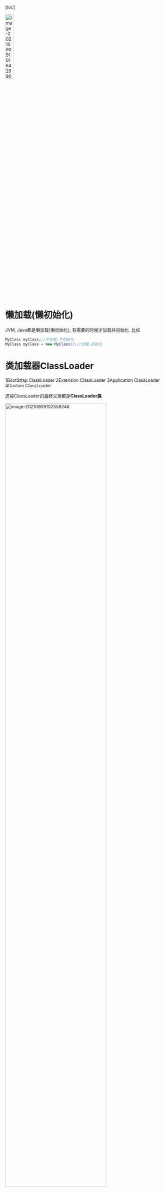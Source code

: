 [toc]

<img src="imgs/image-20210909101642990.png" alt="image-20210909101642990" style="width:23%;" />

# 懒加载(懒初始化)

JVM, Java都是懒加载(懒初始化), 有需要的时候才加载并初始化. 比如

```java
MyClass myClass;//不加载,不初始化
MyClass myClass = new MyClass();//加载,初始化
```

# 类加载器ClassLoader

1BootStrap ClassLoader 2Extension ClassLoader 3Application ClassLoader 4Custom ClassLoader

这些ClassLoader的最终父类都是**ClassLoader类**

<img src="imgs/image-20210909102559246.png" alt="image-20210909102559246" style="width:80%;" />

类加载器通过自己的loadClass()方法来加载类(不初始化), 方法是通过findClass()来查找要加载的class在不在自己这一级的类加载器的目录中

## **加载顺序**

加载一个Class类的顺序也是有优先级的，类加载器从最底层开始往上的顺序是这样的

1. BootStrap ClassLoader：rt.jar, 

    只要类.class.getClassLoader()输出**null**则代表是BootStrap加载的.例如sout(String.class.getClassLoader())会输出null

2. Extension ClassLoader: 加载扩展的jar包

3. App ClassLoader：指定的classpath下面的jar包

    自定义的class类 也是app 加载的

    ![image-20210909104226363](imgs/image-20210909104226363.png)

4. Custom ClassLoader：自定义的**类加载器**, (**不是自定义类的加载器!**)

    extends ClassLoader类, **重写findClass()**方法, 来找目录中的.class文件

    ![image-20210909113925493](imgs/image-20210909113925493.png)

    ![image-20210909113955403](imgs/image-20210909113955403.png)

## **双亲委派机制**

![image-20210909105341883](imgs/image-20210909105341883.png)

当一个类收到了加载请求时，它是不会先自己去尝试加载的，而是**委派给父类**去完成，比如我现在要new一个Person，这个Person是我们自定义的类，如果我们要加载它，就会先委派App ClassLoader -> 找其父类Extension ClassLoader -> 找其父类BootStrap ClassLoader,**只有当父类加载器都反馈自己无法完成这个请求（也就是父类加载器都没有找到加载所需的Class）时，子类加载器才会自行尝试加载**

为什么使用双亲委派机制? 加载位于rt.jar包中的类(比如String类)时不管是哪个加载器加载，最终都会委托到BootStrap ClassLoader进行加载，**这样保证了使用不同的类加载器得到的都是同一个结果, 比如自定义的java.lang.String就不会由App ClassLoader加载,只会用BootStrap ClassLoader加载保证了安全。**

其实这个也是一个隔离的作用，避免了我们的代码影响了JDK的代码，比如                               

```java
package java.lang;
public class String {
  	public String toString(){
      return "hello";
    }
  	public static void main(String[] args){
      String s = new String();
      s.toString();
    }
}
```

这种时候，我们的代码肯定会报错，因为在加载的时候其实是找到了**rt.jar中的String.class**，然后发现这也没有main方法

## 区别父加载器, 类加载器的加载器, 类加载器的父类加载器

父加载器 是第5行, 加载这个class的加载器

类加载器的加载器 是第6行代码, 所有类加载器都是由BootStrap加载来的, 所以输出null

类加载器的父类加载器 是第7行代码, app父类加载器是ext

![image-20210909110306297](imgs/image-20210909110306297.png)

## 反射底层的原理就是通过类加载器动态加载class

反射中,通过ClassLoader类 来获取class对象(不初始化):

```java
Class clazz = ClassLoader.loadClass("cn.javaguide.TargetObject");
```

举个例子, 我们可用**自定义class**的**ClassLoader(即App ClassLoader)的loadClass()方法**来加载另一个自定义class(不初始化):

```java
Class clazz = myClass1.class.getClassLoader().loadClass(com.stiee.myClass2);
```



# Java内存区域

## 运行时数据区域

1.8之前

<img src="imgs/JVM%E8%BF%90%E8%A1%8C%E6%97%B6%E6%95%B0%E6%8D%AE%E5%8C%BA%E5%9F%9F.png" alt="img" style="width:50%;" />

1.7: **字符串常量池**从方法区移到**堆**中, 这里**没有提到运行时常量池**,也就是说字符串常量池被单独拿到堆,**运行时常量池剩下的东西还在方法区**, 也就是 hotspot 中的**永久代** 。

1.8: hotspot **移除了永久代**用**元空间**(Metaspace)代替, 这时候**字符串常量池还在堆**, **运行时常量池还在方法区**, 只不过**方法区**的实现从**永久代**变成了**元空间**(Metaspace)

<img src="imgs/Java%E8%BF%90%E8%A1%8C%E6%97%B6%E6%95%B0%E6%8D%AE%E5%8C%BA%E5%9F%9FJDK1.8.png" alt="img" style="width:50%;" />

**线程私有的：**

- 程序计数器
- 虚拟机栈
- 本地方法栈

**线程共享的：**

- 堆
- 方法区
- 直接内存 (非运行时数据区的一部分)

### 线程私有的

#### 程序计数器

它的**生命周期**随着线程的创建而创建，随着线程的结束而死亡。

**程序计数器主要有两个作用：**

1. 字节码解释器通过改变程序计数器来依次读取指令，从而实现代码的流程控制，如：顺序执行、选择、循环、异常处理。
2. 在多线程的情况下，程序计数器用于记录当前线程执行的位置，从而当线程被切换回来的时候能够知道该线程上次运行到哪儿了。

**注意：程序计数器是唯一一个不会出现 `OutOfMemoryError` 的内存区域.**

#### Java 虚拟机栈

**它的生命周期和线程相同**

在线程创建时虚拟机栈会被创建，每个**java方法**在在执行的同时都会创建一个**栈帧**，用于存放**局部变量表，操作数栈，动态链接，方法出口**等信息。每一个**方法**从调用直至执行完成，都对应着一个**栈帧**在虚拟机栈中**入栈到出栈**的过程。

**每一次函数方法调用都会有一个对应的栈帧被压入 Java 栈，每一个函数调用结束后，都会有一个栈帧被弹出。**

Java 方法有两种返回方式：

1. return 语句。
2. 抛出异常。

不管哪种返回方式都会导致栈帧被弹出。

**局部变量表主要存放了编译期可知的各种数据类型**（boolean、byte、char、short、int、float、long、double）、**对象引用**（reference 类型，它不同于对象本身，可能是一个指向对象起始地址的引用指针，也可能是指向一个代表对象的句柄或其他与此对象相关的位置）。

**Java 虚拟机栈会出现两种错误：`StackOverFlowError` 和 `OutOfMemoryError`。**

- **`StackOverFlowError`：** 若 Java 虚拟机栈的内存大小**不允许**动态扩展，那么当线程请求栈的深度超过当前 Java 虚拟机栈的最大深度的时候，就抛出 StackOverFlowError 错误。

    - 比如一个方法执行100次

        ```java
        public class Test {
            public static void main(String[] args) {
                  method();
            }
        //递归调用导致 StackOverflowError
            public static void method(){
                method();
            }
        }
        ```

        

- **`OutOfMemoryError`：** Java 虚拟机栈的内存大小**可以**动态扩展， 如果虚拟机在动态扩展栈时无法申请到足够的内存空间，则抛出`OutOfMemoryError`异常。

    - 当Java 程序启动一个新线程时，若**没有足够的空间为该线程分配Java虚拟机栈**(一个线程Java栈的大小由-Xss设置决定)，JVM将抛出OutOfMemoryError异常。

![img](imgs/%E3%80%8A%E6%B7%B1%E5%85%A5%E7%90%86%E8%A7%A3%E8%99%9A%E6%8B%9F%E6%9C%BA%E3%80%8B%E7%AC%AC%E4%B8%89%E7%89%88%E7%9A%84%E7%AC%AC2%E7%AB%A0-%E8%99%9A%E6%8B%9F%E6%9C%BA%E6%A0%88.png)

#### 本地方法栈

和虚拟机栈所发挥的作用非常相似，区别是： **虚拟机栈为虚拟机执行 Java 方法 （也就是字节码）服务，而本地方法栈则为虚拟机使用到的 Native 方法服务。** 在 HotSpot 虚拟机中和 Java 虚拟机栈合二为一。

本地方法被执行的时候，在本地方法栈也会创建一个栈帧，用于存放该本地方法的局部变量表、操作数栈、动态链接、出口信息。

方法执行完毕后相应的栈帧也会出栈并释放内存空间，也会出现 `StackOverFlowError` 和 `OutOfMemoryError` 两种错误(原因同上)。

### 线程共享的

#### 堆

Java 虚拟机所管理的内存中最大的一块，Java 堆是所有线程共享的一块内存区域，在虚拟机启动时创建。**堆存放<u>对象实例</u>，几乎所有的对象实例以及数组都在这里分配内存。**

> 从 JDK 1.7 开始已经默认开启逃逸分析，如果某些方法中的**对象引用**没有被返回或者**未被外面使用（也就是未逃逸出去）**，那么对象可以直接在**栈**上**分配内存**, 减小**堆**内存的使用;
>
> 逃逸分析的优化:
>
> ```java
> StringBuilder sb = new StringBuilder("abc");
> 
> return sb;
> //可以改为：
> return sb.toString();
> ```
>
> 这是一种优化案例，把 StringBuilder 变量控制在了当前方法之内，没有逃出当前方法作用域。
>
> 通过[**逃逸分析**](http://mp.weixin.qq.com/s?__biz=MzI3ODcxMzQzMw==&mid=2247489776&idx=1&sn=74a93cea618aec7ff5af173f9b6a0626&chksm=eb539dc6dc2414d09a6277579edda97648ab42cce2da846746d7d85f65a3a250b412eb4a6d8b&scene=21#wechat_redirect)还能实现同步消除（synchronization elision），举个例子：
>
> ```java
> private void someMethod() {
>     Object lockObject = new Object();
>     synchronized (lockObject) {
>       System.out.println(lockObject.hashCode());
>     }
> }
> ```
>
> lockObject这个锁对象的生命期只在someMethod()方法中，并不存在多线程访问的问题，所以synchronized块并无意义，会被优化掉：
>
> ```java
> private void someMethod() {
>     Object lockObject = new Object();
>     System.out.println(lockObject.hashCode());
> }
> ```

Java 堆是垃圾收集器管理的主要区域，因此也被称作**GC 堆（Garbage Collected Heap）**。从垃圾回收的角度，由于现在收集器基本都采用分代垃圾收集算法，所以 Java 堆还可以细分为：**新生代,老年代**；新生代又可分为：Eden 区、From Survivor区、To Survivor 区。**进一步划分的目的是更好地回收内存，或者更快地分配内存。**

在 JDK 7 版本及 JDK 7 版本之前，堆内存被通常分为下面三部分：

1. 新生代内存(Young Generation)
2. 老生代(Old Generation)
3. 永生代(Permanent Generation)

<img src="imgs/JVM%E5%A0%86%E5%86%85%E5%AD%98%E7%BB%93%E6%9E%84-JDK7.png" alt="JVM堆内存结构-JDK7" style="width:50%;" />

JDK 8 版本之后方法区（HotSpot 的永久代）被彻底移除了（JDK1.7 就已经开始了），取而代之是**元空间**，元空间使用的是直接内存。

<img src="imgs/JVM%E5%A0%86%E5%86%85%E5%AD%98%E7%BB%93%E6%9E%84-jdk8.png" alt="JVM堆内存结构-JDK8" style="width:50%;" />

**上图所示的 Eden 区、两个 Survivor 区都属于新生代（为了区分，这两个 Survivor 区域按照顺序被命名为 from 和 to），中间一层属于老年代。**

大部分情况，对象都会首先在 Eden 区域分配，在一次新生代垃圾回收后，如果对象还存活，则会进入 s0 或者 s1，并且对象的年龄还会加 1(Eden 区->Survivor 区后对象的初始年龄变为 1)，当它的年龄增加到一定程度（默认为 15 岁），就会被晋升到老年代中。对象晋升到老年代的年龄阈值，可以通过参数 `-XX:MaxTenuringThreshold` 来设置。

> **🐛 修正（参见：[issue552](https://github.com/Snailclimb/JavaGuide/issues/552)）** ：“Hotspot 遍历所有对象时，按照年龄从小到大对其所占用的大小进行累积，当累积的某个年龄大小超过了 survivor 区的一半时，取这个年龄和 MaxTenuringThreshold 中更小的一个值，作为新的晋升年龄阈值”。
>
> **动态年龄计算的代码如下**
>
> ```java
> uint ageTable::compute_tenuring_threshold(size_t survivor_capacity) {
> 	//survivor_capacity是survivor空间的大小
>     size_t desired_survivor_size = (size_t)((((double) 					survivor_capacity)*TargetSurvivorRatio)/100);
>     size_t total = 0;
>     uint age = 1;
> while (age < table_size) {
>     total += sizes[age];//sizes数组是每个年龄段对象大小
>     if (total > desired_survivor_size) break;
>     		age++;
> }
> uint result = age < MaxTenuringThreshold ? age : MaxTenuringThreshold;
> 	...
> }
> ```
>
> 

堆这里最容易出现的就是 **OutOfMemoryError** 错误，并且出现这种错误之后的表现形式还会有几种，比如：

1. **`java.lang.OutOfMemoryError: GC Overhead Limit Exceeded`** ： 当 JVM 花太多时间执行垃圾回收并且只能回收很少的堆空间时，就会发生此错误。
2. **`java.lang.OutOfMemoryError: Java heap space`** :假如在创建新的对象时, 堆内存中的空间不足以存放新创建的对象, 就会引发此错误。(和配置的最大堆内存有关，且受制于物理内存大小。最大堆内存可通过`-Xmx`参数配置，若没有特别配置，将会使用默认值，详见：[Default Java 8 max heap size](https://stackoverflow.com/questions/28272923/default-xmxsize-in-java-8-max-heap-size))
3. ......

#### 方法区(永久代)

方法区与 Java 堆一样，是各个线程共享的内存区域，它用于存储已被虚拟机加载的**类信息、常量、静态变量、即时编译器编译后的代码**等数据。虽然 **Java 虚拟机规范把方法区描述为堆的一个逻辑部分**，但是它却有一个别名叫做 **Non-Heap（非堆）**，目的应该是与 Java 堆区分开来。

方法区无法满足内存分配需求时，会抛出 OutOfMemoryError 异常。

**方法区也被称为永久代**。很多人都会分不清方法区和永久代的关系，为此我也查阅了文献。

##### 2.5.1 方法区和永久代的关系

> 《Java 虚拟机规范》只是规定了有方法区这么个概念和它的作用，并没有规定如何去实现它。那么，在不同的 JVM 上方法区的实现肯定是不同的了。 **方法区和永久代的关系很像 Java 中接口和类的关系，类实现了接口，而永久代就是 HotSpot 虚拟机对虚拟机规范中方法区的一种实现方式。** 也就是说，永久代是 HotSpot 的概念，方法区是 Java 虚拟机规范中的定义，是一种规范，而永久代是一种实现，一个是标准一个是实现，其他的虚拟机实现并没有永久代这一说法。

##### 2.5.2 常用参数

JDK 1.8 之前永久代还没被彻底移除的时候通常通过下面这些参数来调节方法区大小

```
-XX:PermSize=N //方法区 (永久代) 初始大小
-XX:MaxPermSize=N //方法区 (永久代) 最大大小,超过这个值将会抛出 OutOfMemoryError 异常:java.lang.OutOfMemoryError: PermGen
```

相对而言，**垃圾收集行为在这个区域是比较少出现的**，但并非数据进入方法区后就“永久存在”了。

JDK 1.8 的时候，方法区（HotSpot 的永久代）被彻底移除了（JDK1.7 就已经开始了），取而代之是元空间，元空间使用的是直接内存。

下面是一些常用参数：

```
-XX:MetaspaceSize=N //设置 Metaspace 的初始（和最小大小）
-XX:MaxMetaspaceSize=N //设置 Metaspace 的最大大小
```

与永久代很大的不同就是，如果不指定大小的话，随着更多类的创建，**虚拟机会耗尽所有可用的系统内存。**

##### 2.5.3 为什么要将永久代 (PermGen) 替换为元空间 (MetaSpace) 呢?

下图来自《深入理解 Java 虚拟机》第 3 版 2.2.5

![img](imgs/68747470733a2f2f696d672d626c6f672e6373646e696d672e636e2f32303231303432353133343530383131372e706e67.png)

1. 整个永久代有一个 JVM 本身设置的固定大小上限，无法进行调整，而**元空间使用的是直接内存**，受本机可用内存的限制，虽然元空间仍旧可能溢出，但是比原来出现的几率会更小。

    > 当元空间溢出时会得到如下错误： `java.lang.OutOfMemoryError: MetaSpace`

你可以使用 `-XX：MaxMetaspaceSize` 标志设置最大元空间大小，默认值为 unlimited，这意味着它只受系统内存的限制。`-XX：MetaspaceSize` 调整标志定义元空间的初始大小如果未指定此标志，则 Metaspace 将根据运行时的应用程序需求动态地重新调整大小。

1. 元空间里面存放的是类的元数据，这样加载多少类的元数据就不由 `MaxPermSize` 控制了, 而由系统的实际可用空间来控制，这样能加载的类就更多了。
2. 在 JDK8，合并 HotSpot 和 JRockit 的代码时, JRockit 从来没有一个叫永久代的东西, 合并之后就没有必要额外的设置这么一个永久代的地方了。

#### 运行时常量池

运行时常量池是**方法区的一部分**。Class 文件中除了有类的版本、字段、方法、接口等描述信息外，还有**常量池表（用于存放编译期生成的各种字面量和符号引用）**

既然运行时常量池是方法区的一部分，自然受到方法区内存的限制，当常量池无法再申请到内存时会抛出 **OutOfMemoryError** 错误。

> **🐛 修正（参见：[issue747](https://github.com/Snailclimb/JavaGuide/issues/747)，[reference](https://blog.csdn.net/q5706503/article/details/84640762)）** ：
>
> 1. **JDK1.7 之前运行时常量池逻辑包含字符串常量池存放在方法区, 此时 hotspot 虚拟机对方法区的实现为永久代**
> 2. **JDK1.7 <u>字符串常量池</u>被从方法区拿到了堆中, 这里没有提到运行时常量池,也就是说字符串常量池被单独拿到堆,<u>运行时常量池剩下的东西还在方法区</u>, 也就是 hotspot 中的永久代 。**
> 3. **JDK1.8 hotspot 移除了永久代用元空间(Metaspace)取而代之, 这时候字符串常量池还在堆, 运行时常量池还在方法区, 只不过方法区的实现从永久代变成了元空间(Metaspace)**

相关问题：JVM 常量池中存储的是对象还是引用呢？： https://www.zhihu.com/question/57109429/answer/151717241 by RednaxelaFX

#### 直接内存

**直接内存并不是虚拟机运行时数据区的一部分，也不是虚拟机规范中定义的内存区域，但是这部分内存也被频繁地使用。而且也可能导致 OutOfMemoryError 错误出现。**

JDK1.4 中新加入的 **NIO(New Input/Output) 类**，引入了一种基于**通道（Channel）与缓存区（Buffer）的 I/O 方式，它可以直接使用 Native 函数库直接分配堆外内存，然后通过一个存储在 Java 堆中的 DirectByteBuffer 对象作为这块内存的引用进行操作。这样就能在一些场景中显著提高性能，因为避免了在 Java 堆和 Native 堆之间来回复制数据**。

**本机直接内存的分配不会受到 Java 堆的限制，但是，既然是内存就会受到本机总内存大小以及处理器寻址空间的限制。**

### [String s1 = new String("abc");这句话创建了几个字符串对象？](https://snailclimb.gitee.io/javaguide/#/docs/java/jvm/Java内存区域?id=_42-string-s1-new-stringquotabcquot这句话创建了几个字符串对象？)

**将创建 1 或 2 个字符串。如果池中已存在字符串常量“abc”，则只会在堆空间创建一个字符串常量“abc”。如果池中没有字符串常量“abc”，那么它将首先在常量池中创建，然后在堆空间中创建，因此将创建总共 2 个字符串对象。**

**验证：**

```java
String s1 = new String("abc");// 堆内存的地址值
String s2 = "abc";
System.out.println(s1 == s2);// 输出 false,因为一个是堆内存，一个是常量池的内存，故两者是不同的。
System.out.println(s1.equals(s2));// 输出 true
```

# HotSpot 虚拟机在Java堆中对象分配布局访问的过程

通过上面的介绍我们大概知道了虚拟机的内存情况，下面我们来详细的了解一下 HotSpot 虚拟机在 Java 堆中对象分配、布局和访问的全过程。

### 创建对象的例子:

[先举个例子 5分30秒开始](https://www.bilibili.com/video/BV1AP4y1W7un?p=30):

```java
class C1 {
  	public static int count = 2;
  	public static C1 c1 = new C1();
  	private C1(){
      	count++;
    }
}
class C2 {
  	public static C2 c2 = new C2();
  	public static int count = 2;
  	private C2(){
      	count++;
    }
}
public class myClass{
  	public static void main(String[] args){
      	System.out.println(C1.count);//3
      	System.out.println(C2.count);//2
    }
}
```

C1中:

- **C1**, 刚被加载,没new的时候, count先被赋**初始化零值0**;
- **new C1()**, 的时候 **执行static方法**count被赋**初始值2**
- 然后**new C1()**调用Constructor C1()函数将count++, count被赋值**3**;
- 输出3

C2中:

- **C2 c2**, 刚创建, count被赋**初始化零值**0;
- **new C2()** 调用Constructor C2()函数将count++, count被赋值**1**;
- **执行static方法** count被赋**初始值2**;
- 输出2



### 对象的创建步骤 String s = new String("abc");

下图便是 Java 对象的创建过程，我建议最好是能默写出来，并且要掌握每一步在做什么。 ![Java创建对象的过程](imgs/Java%E5%88%9B%E5%BB%BA%E5%AF%B9%E8%B1%A1%E7%9A%84%E8%BF%87%E7%A8%8B.png)

#### Step1:类加载检查

虚拟机遇到一条 **new** 指令时，首先将去检查这个指令的参数是否能在**常量池中定位到这个类的符号引用**，并且检查这个**符号引用**代表的**类**是否已被**加载、解析和初始化过**。如果没有，那必须先执行相应的类加载过程。

#### Step2:分配内存

在**类加载检查**通过后，接下来虚拟机将为新生对象**分配内存**。对象所需的内存大小在类加载完成后便可确定，为对象分配空间的任务等同于把一块确定大小的内存从 Java 堆中划分出来。**分配方式**有 **“指针碰撞”** 和 **“空闲列表”** 两种，**选择哪种分配方式由 Java 堆是否规整决定，而 Java 堆是否规整又由所采用的垃圾收集器是否带有压缩整理功能决定**。

**内存分配的两种方式：（补充内容，需要掌握）**

![image-20210908162553659](imgs/image-20210908162553659-1089555.png)

选择以上两种方式中的哪一种，取决于 Java 堆内存是否规整。而 Java 堆内存是否规整，取决于 GC 收集器的算法是"**标记-清除**"，还是"**标记-整理**"（也称作"标记-压缩"），值得注意的是，**复制算法内存也是规整的**

**内存分配并发问题（补充内容，需要掌握）**

在创建对象的时候有一个很重要的问题，就是线程安全，因为在实际开发过程中，创建对象是很频繁的事情，作为虚拟机来说，必须要保证线程是安全的，通常来讲，虚拟机采用两种方式来保证线程安全：

- **CAS+自旋：** CAS 是乐观锁的一种实现方式。所谓乐观锁就是，每次不加锁而是假设没有冲突而去完成某项操作，如果因为冲突失败就重试，直到成功为止。**虚拟机采用 CAS 配上失败重试的方式保证更新操作的原子性。**
- **TLAB：** 为每一个线程预先在 Eden 区分配一块儿内存，JVM 在给线程中的对象分配内存时，首先在 TLAB 分配，当对象大于 TLAB 中的剩余内存或 TLAB 的内存已用尽时，再采用上述的 CAS 进行内存分配

#### Step3:初始化零值

内存分配完成后，虚拟机需要将分配到的**内存空间都初始化为零值**（不包括对象头），这一步操作**保证了对象的实例字段在 Java 代码中可以不赋初始值就直接使用**，程序能访问到这些字段的数据类型所对应的零值。

#### Step4:设置对象头(mark word?)

初始化零值完成之后，**虚拟机要对对象进行必要的设置**，例如这个对象是**哪个类的实例、如何才能找到类的元数据信息、对象的哈希码、对象的 GC 分代年龄**等信息。 **这些信息存放在对象头中。** 另外，根据虚拟机当前运行状态的不同，如是否启用**偏向锁**等，对象头会有不同的设置方式。

#### Step5:执行 init 方法(初始化方法)

在上面工作都完成之后，从虚拟机的视角来看，一个新的对象已经产生了，但从 Java 程序的视角来看，对象创建才刚开始，`<init>` 方法还没有执行，所有的字段都还为零。所以一般来说，执行 new 指令之后会接着执行 `<init>` 方法，把对象按照程序员的意愿进行初始化，这样一个真正可用的对象才算完全产生出来。

### 3.2 对象的内存布局

在 Hotspot 虚拟机中，对象在内存中的布局可以分为 3 块区域：**对象头**、**实例数据**和**对齐填充**。

**Hotspot 虚拟机的对象头包括两部分信息**，**第一部分用于存储对象自身的运行时数据**（哈希码、GC 分代年龄、锁状态标志等等），**另一部分是类型指针**，即对象指向它的类元数据的指针，虚拟机通过这个指针来确定这个对象是那个类的实例。

**实例数据部分是对象真正存储的有效信息**，也是在程序中所定义的各种类型的字段内容。

**对齐填充部分不是必然存在的，也没有什么特别的含义，仅仅起占位作用。** 因为 Hotspot 虚拟机的自动内存管理系统要求对象起始地址必须是 8 字节的整数倍，换句话说就是对象的大小必须是 8 字节的整数倍。而对象头部分正好是 8 字节的倍数（1 倍或 2 倍），因此，当对象实例数据部分没有对齐时，就需要通过对齐填充来补全。

### 3.3 对象的访问定位

建立对象就是为了使用对象，我们的 Java 程序通过栈上的 reference 数据来操作堆上的具体对象。对象的访问方式由虚拟机实现而定，目前主流的访问方式有**① 使用句柄**和**② 直接指针**两种：

1. **句柄：** 如果使用句柄的话，那么 Java 堆中将会划分出一块内存来作为句柄池，reference 中存储的就是对象的句柄地址，而句柄中包含了对象实例数据与类型数据各自的具体地址信息；

    ![对象的访问定位-使用句柄](imgs/%E5%AF%B9%E8%B1%A1%E7%9A%84%E8%AE%BF%E9%97%AE%E5%AE%9A%E4%BD%8D-%E4%BD%BF%E7%94%A8%E5%8F%A5%E6%9F%84.png)

2. **直接指针：** 如果使用直接指针访问，那么 Java 堆对象的布局中就必须考虑如何放置访问类型数据的相关信息，而 reference 中存储的直接就是对象的地址。

![对象的访问定位-直接指针](https://github.com/Snailclimb/JavaGuide/raw/master/docs/java/jvm/pictures/java%E5%86%85%E5%AD%98%E5%8C%BA%E5%9F%9F/%E5%AF%B9%E8%B1%A1%E7%9A%84%E8%AE%BF%E9%97%AE%E5%AE%9A%E4%BD%8D-%E7%9B%B4%E6%8E%A5%E6%8C%87%E9%92%88.png)

**这两种对象访问方式各有优势。使用句柄来访问的最大好处是 reference 中存储的是稳定的句柄地址，在对象被移动时只会改变句柄中的实例数据指针，而 reference 本身不需要修改。使用直接指针访问方式最大的好处就是速度快，它节省了一次指针定位的时间开销。**

# JVM垃圾回收

Java 的自动内存管理主要是针对对象内存的回收和对象内存的分配。同时，Java 自动内存管理最核心的功能是 **堆** 内存中对象的分配与回收。

![image-20210908165443302](imgs/image-20210908165443302-1091285.png)

<img src="imgs/image-20210909090645691.png" alt="image-20210909090645691" style="width:50%;" />

目前主流的垃圾收集器都会采用分代回收算法，因此需要将堆内存分为新生代和老年代，这样我们就可以根据各个年代的特点选择合适的垃圾收集算法。

## JVM内存分配及判定代

### 对象优先在 eden 区分配

大多数情况下，对象在新生代中 eden 区分配。

当 eden 区没有足够空间进行分配时，虚拟机将发起一次 Minor GC, GC 期间虚拟机又发现当前数组无法存入 Survivor 幸存者区空间，所以只好通过 **分配担保机制** 把新生代的对象提前转移到老年代中去，老年代上的空间足够存放 当前数组，所以不会出现 Full GC。执行 Minor GC 后，后面分配的对象如果能够存在 eden 区的话，还是会在 eden 区分配内存

### 大对象直接进入老年代

大对象就是需要大量连续内存空间的对象（比如：字符串、数组）。

**为什么要这样呢？**

为了避免为大对象分配内存时由于分配担保机制带来的复制而降低效率。

### 长期存活的对象将进入老年代

既然虚拟机采用了分代收集的思想来管理内存，那么内存回收时就必须能识别哪些对象应放在新生代，哪些对象应放在老年代中。为了做到这一点，虚拟机给每个对象一个对象年龄（Age）计数器。

**如果对象在 Eden 出生并经过第一次 Minor GC 后仍然能够存活，并且能被 Survivor 容纳的话，将被移动到 Survivor 空间中，并将对象年龄设为 1. 对象在 Survivor 中每熬过一次 MinorGC,年龄就增加 1 岁，当它的年龄增加到一定程度（默认为 15 岁），就会被晋升到老年代中。对象晋升到老年代的年龄阈值，可以通过参数 `-XX:MaxTenuringThreshold` 来设置。**

## 判断对象死亡的方法

### 引用类型(强软弱虚-强度逐渐减弱)

无论是通过**引用计数法**判断对象引用数量，还是通过**可达性分析法**判断对象的**引用链**是否可达，判定对象的存活都与“引用”有关。

#### **1．(不回收)强引用（StrongReference）**

以前我们使用的大部分引用实际上都是强引用，这是使用最普遍的引用。如果一个对象具有强引用，**垃圾回收器绝不会回收它**。

**当内存空间不足，Java 虚拟机宁愿抛出 OutOfMemoryError 错误，使程序异常终止，也不会靠随意回收具有强引用的对象来解决内存不足问题。**

#### **2．(空间够不收,不够收)软引用（SoftReference）**

**如果内存空间足够，垃圾回收器就不会回收它，如果内存空间不足了，就会回收这些对象的内存。**只要垃圾回收器没有回收它，该对象就可以被程序使用。软引用可用来实现**内存敏感的高速缓存**。

软引用可以和一个引用队列（ReferenceQueue）联合使用，如果软引用所引用的对象被垃圾回收，JAVA 虚拟机就会把这个软引用加入到与之关联的引用队列中。

#### **3．(收)弱引用（WeakReference）**

弱引用与软引用的区别在于：**只具有弱引用的对象拥有更短暂的生命周期**。在垃圾回收器线程扫描它所管辖的内存区域的过程中，一旦发现了只具有弱引用的对象，**不管当前内存空间足够与否，都会回收它的内存**。不过，由于垃圾回收器是一个优先级很低的线程， 因此不一定会很快发现那些只具有弱引用的对象。

弱引用可以和一个引用队列（ReferenceQueue）联合使用，**如果弱引用所引用的对象被垃圾回收，Java 虚拟机就会把这个弱引用加入到与之关联的引用队列中???**。

#### **4．(收)虚引用（PhantomReference）**

"虚引用"顾名思义，就是形同虚设，与其他几种引用都不同，虚引用并不会决定对象的生命周期。如果一个对象仅持有虚引用，那么它就和没有任何引用一样，**在任何时候都可能被垃圾回收。**

**虚引用主要用来跟踪<u>对象被垃圾回收的活动</u>**。

**虚引用与软引用和弱引用的一个区别在于：** **虚引用必须和引用队列（ReferenceQueue）联合使用。**当垃圾回收器准备回收一个对象时，如果发现它还有虚引用，就会在回收对象的内存之前，把这个**虚引用加入到与之关联的引用队列中**。**程序可以通过判断引用队列中是否已经加入了虚引用，来了解被引用的对象是否将要被垃圾回收。程序如果发现某个虚引用已经被加入到引用队列，那么就可以在所引用的对象的内存被回收之前采取必要的行动。**

特别注意，在程序设计中一般**很少使用弱引用与虚引用**，使用**软引用的情况较多**，这是因为**软引用可以加速 JVM 对垃圾内存的回收速度，可以维护系统的运行安全，防止内存溢出（OutOfMemory）等问题的产生**。

### 对象是否可用?引用计数法(循环引用问题)

给对象中添加一个引用计数器，每当有一个地方引用它，计数器就加 1；当引用失效，计数器就减 1；任何时候计数器为 0 的对象就是不可能再被使用的。

**这个方法实现简单，效率高，但是目前主流的虚拟机中并没有选择这个算法来管理内存，其最主要的原因是它很难解决对象之间相互<u>循环引用</u>的问题。** 

所谓对象之间的相互引用问题，如下面代码所示：除了对象 objA 和 objB 相互引用着对方之外，这两个对象之间再无任何引用。但是他们因为互相引用对方，导致它们的引用计数器都不为 0，于是引用计数算法无法通知 GC 回收器回收他们。

```java
public class ReferenceCountingGc {
    Object instance = null;
	public static void main(String[] args) {
		ReferenceCountingGc objA = new ReferenceCountingGc();
		ReferenceCountingGc objB = new ReferenceCountingGc();
		objA.instance = objB;
		objB.instance = objA;
		objA = null;
		objB = null;

	}
}
```

### 对象是否可用? 可达性分析算法

这个算法的基本思想就是通过一系列的称为 **“GC Roots”** 的对象作为起点，从这些节点开始向下搜索，节点所走过的路径称为引用链，当一个对象到 GC Roots 没有任何**引用链**相连的话，则证明此对象是**不可用**的。

![可达性分析算法 ](imgs/72762049.png)

可作为 **GC Roots 的对象**包括下面几种:

- **虚拟机栈**(栈帧中的本地变量表)中引用的对象
- **本地方法栈**(Native 方法)中引用的对象
- **方法区**中**类静态属性**引用的对象
- **方法区**中**常量**引用的对象
- 所有**被同步锁持有**的对象

**GC Roots**是所有Java线程中处于**活跃状态**的**栈帧**, **静态引用**等指向**GC堆里的对象的引用**。换句话说，就是当前所有**正在被调用的方法**的**引用类型的参数/局部变量/临时值**。

### 如何判断一个常量是废弃常量？

运行时常量池(方法区的一部分)主要回收的是废弃的常量。那么，我们如何判断一个常量是废弃常量呢？

> 1. **JDK1.7 之前运行时常量池逻辑包含字符串常量池存放在方法区, 此时 hotspot 虚拟机对方法区的实现为永久代**
> 2. **JDK1.7 字符串常量池被从方法区拿到了堆中, 这里没有提到运行时常量池,也就是说字符串常量池被单独拿到堆,运行时常量池剩下的东西还在方法区, 也就是 hotspot 中的永久代** 。
> 3. **JDK1.8 hotspot 移除了永久代用元空间(Metaspace)取而代之, 这时候字符串常量池还在堆, 运行时常量池还在方法区, 只不过方法区的实现从永久代变成了元空间(Metaspace)**

假如在字符串常量池中存在字符串 "abc"，如果**当前没有任何 String 对象引用该字符串常量**的话，就说明常量 "abc" 就是废弃常量，如果这时发生内存回收的话而且有必要的话，"abc" 就会被系统清理出常量池了。

### 如何判断一个类是无用的类

**方法区**主要回收的是**无用的类**，如果类:

- **该类所有的实例都已经被回收，也就是 Java 堆中不存在该类的任何实例。**
- **加载该类的 `ClassLoader` 已经被回收。**
- **该类对应的 `java.lang.Class` 对象没有在任何地方被引用，无法在任何地方通过反射访问该类的方法。**

虚拟机可以对满足上述 3 个条件的无用类进行回收，这里说的仅仅是“可以”，而并不是和对象一样不使用了就会必然被回收。

### 如何判断是否回收该对象(两次标记对象)

<img src="imgs/%E6%A0%87%E8%AE%B0%E8%BF%87%E7%A8%8B.png" alt="标记过程" style="width:68%;" />

即使在可达性分析法中不可达的对象，也并非是“非死不可”的，这时候它们暂时处于“缓刑阶段”，要真正宣告一个**对象死亡**，至少要经历**两次标记**过程；可达性分析法中**不可达的对象被第一次标记**并且看**此对象是否有必要执行 finalize 方法。当对象没有覆盖 finalize 方法，或 finalize 方法已经被虚拟机调用过时，虚拟机将这两种情况视为没有必要执行finalize方法。**

**被判定为需要执行的对象**将会被放在一个队列中进行**第二次标记**，除非这个对象与**引用链上的任何一个对象建立关联**，否则就会**被真的回收**。

## 垃圾回收算法

### 标记-清除

该算法分为“标记”和“清除”阶段：首先**标记出所有不需要回收的对象**，在标记完成后统一**回收所有没有被标记的对象**。它是最基础的收集算法，后续的算法都是对其不足进行改进得到。

**缺点**:

1. **效率问题**
2. **空间问题（标记清除后会产生大量不连续的碎片）**

<img src="imgs/%E6%A0%87%E8%AE%B0-%E6%B8%85%E9%99%A4%E7%AE%97%E6%B3%95.jpeg" alt="img" style="width:50%;" />

### 标记-复制

为了解决效率问题，“标记-复制”收集算法出现了。它可以将内存分为大小相同的两块，每次使用其中的一块。当这一块的内存使用完后，就将还存活的对象复制到另一块去，然后再把使用的空间一次清理掉。这样就使每次的内存回收都是对内存区间的一半进行回收。

<img src="imgs/90984624.png" alt="复制算法" style="width:50%;" />

**优点**是不会有**空间碎片**，

**缺点**是每次只用得到一半内存。**在对象存活率较高的场景下**（比如老年代那样的环境），需要复制的东西太多，**效率会下降**。

### 标记-整理算法

根据老年代的特点提出的一种标记算法，标记过程仍然与“标记-清除”中的标记一样，但**后续步骤不是直接对可回收对象回收，而是让所有存活的对象向一端移动，然后直接清理掉端边界以外的内存。**

<img src="imgs/%E6%A0%87%E8%AE%B0-%E6%95%B4%E7%90%86.png" alt="标记-整理" style="width:50%;" />

### 分代收集算法

当前虚拟机的垃圾收集都采用分代收集算法，这种算法没有什么新的思想，只是根据对象存活周期的不同将内存分为几块。一般将 java 堆分为新生代和老年代，这样我们就可以根据各个年代的特点选择合适的垃圾收集算法。

**比如在新生代中，每次收集都会有大量对象死去，所以可以选择”标记-复制“算法，只需要付出少量对象的复制成本就可以完成每次垃圾收集。而老年代的对象存活几率是比较高的，而且没有额外的空间对它进行分配担保，所以我们必须选择“标记-清除”或“标记-整理”算法进行垃圾收集。**

**延伸面试问题：** HotSpot 为什么要分为新生代和老年代？

根据上面的对分代收集算法的介绍回答。

## GC的分类

有人这么分:

1. 部分收集 (Partial GC)：
    - 新生代收集（Minor GC / Young GC）：只对新生代进行垃圾收集；
    - 老年代收集（Major GC / Old GC）：只对老年代进行垃圾收集。需要注意的是 Major GC 在有的语境中也用于指代整堆收集(Full GC)；
    - 混合收集（Mixed GC）：对整个新生代和部分老年代进行垃圾收集。

2. 整堆收集 (Full GC)：收集整个 Java 堆和方法区。

也有人这么分:

- 新生代GC（Minor GC）：指发生在新生代的垃圾收集动作，因为Java对象大多都具备朝生夕灭的特性，所以Minor GC非常频繁，一般回收速度也比较快。具体原理见上一篇文章。
- 老年代GC（Major GC / Full GC）：指发生在老年代的GC，出现了Major GC，经常会伴随至少一次的Minor GC（但非绝对的，在Parallel Scavenge收集器的收集策略里就有直接进行Major GC的策略选择过程）。Major GC的速度一般会比Minor GC慢10倍以上。

## [垃圾收集器](https://www.cnblogs.com/javastack/archive/2020/06/17/13152564.html)

![image-20210909144403521](imgs/image-20210909144403521.png)

**如果说收集算法是内存回收的方法论，那么垃圾收集器就是内存回收的具体实现。**

**根据具体应用场景选择适合的垃圾收集器**。

### **并行和并发：**

- **并行（Parallel）** ：指**多条垃圾收集线程**并行工作，但此时**用户线程仍然处于等待状态**。
- **并发（Concurrent）**：指用户线程与垃圾收集线程同时执行（但不一定是并行，可能会**交替执行**），**用户程序在继续运行**，而垃圾收集器运行在另一个 CPU 上。

### 吞吐量（Throughput）

吞吐量就是CPU用于运行用户代码的时间与CPU总消耗时间的比值，即

吞吐量 = 运行用户代码时间 /（运行用户代码时间 + 垃圾收集时间）。

假设虚拟机总共运行了100分钟，其中垃圾收集花掉1分钟，那吞吐量就是99%。

### (新生代, 串行) Serial 收集器

**新生代**采用**标记-复制**算法

Serial（串行）收集器是最基本、历史最悠久的垃圾收集器了。大家看名字就知道这个收集器是一个单线程收集器了。它的 **“单线程”** 的意义不仅仅意味着它只会使用一条**垃圾收集线程**去完成垃圾收集工作，更重要的是它在进行垃圾收集工作的时候必须**暂停其他所有的工作线程**（ **"Stop The World"** ），直到它收集结束。

![ Serial 收集器 ](imgs/46873026.png)



**优点**: **简单而高效（与其他收集器的单线程相比）**。Serial 收集器由于没有线程交互的开销，自然可以获得很高的单线程收集效率。

> Serial 收集器对于运行在 Client 模式下的虚拟机来说是个不错的选择。

**缺点**: **需要Stop the World**

### (新生代, 并行) ParNew 收集器

**新生代**采用**标记-复制**算法

**ParNew 收集器其实就是 Serial 收集器的<u>多线程</u>版本，除了使用多线程进行垃圾收集外，其余行为（控制参数、收集算法、回收策略等等）和 Serial 收集器完全一样。**

**ParNew工作时也必须Stop the World.** 图中的并发应该为并行.

![ParNew 收集器 ](imgs/22018368.png)

>  它是许多运行在 Server 模式下的虚拟机的首要选择，除了 Serial 收集器外，只有它能与 CMS 收集器配合工作。

### (新生代, 并行) Parallel Scavenge 收集器

**新生代采用标记-复制算法**

Parallel Scavenge 几乎和 ParNew 一样。 **那么它有什么特别之处呢？**

```shell
-XX:+UseParallelGC

    使用 Parallel 收集器+ 老年代串行

-XX:+UseParallelOldGC

    使用 Parallel 收集器+ 老年代并行
```

**Parallel Scavenge 收集器关注点是吞吐量（高效率的利用 CPU）。CMS 等垃圾收集器的关注点更多的是用户线程的停顿时间（提高用户体验）。所谓吞吐量就是 CPU 中用于运行用户代码的时间与 CPU 总消耗时间的比值。** 

虚拟机会根据当前系统的运行情况收集**性能监控**信息，动态调整这些**参数**以提供**最合适的停顿时间**或者**最大的吞吐量**，这种方式称为**GC自适应的调节策略**（GC Ergonomics）。自适应调节策略也是Parallel Scavenge收集器与ParNew收集器的一个重要区别。

图中的并发应该为并行.

![Parallel Scavenge 收集器 ](imgs/parllel-scavenge%E6%94%B6%E9%9B%86%E5%99%A8.png)

> Parallel Scavenge收集器无法与CMS收集器配合使用，所以在JDK 1.6推出Parallel Old之前，如果新生代选择Parallel Scavenge收集器，老年代只有Serial Old收集器能与之配合使用。

**这是 JDK1.8 默认收集器**

使用 java -XX:+PrintCommandLineFlags -version 命令查看

```
-XX:InitialHeapSize=262921408 -XX:MaxHeapSize=4206742528 -XX:+PrintCommandLineFlags -XX:+UseCompressedClassPointers -XX:+UseCompressedOops -XX:+UseParallelGC
java version "1.8.0_211"
Java(TM) SE Runtime Environment (build 1.8.0_211-b12)
Java HotSpot(TM) 64-Bit Server VM (build 25.211-b12, mixed mode)
```

JDK1.8 默认使用的是 Parallel Scavenge + Parallel Old，如果指定了-XX:+UseParallelGC 参数，则默认指定了-XX:+UseParallelOldGC，可以使用-XX:-UseParallelOldGC 来禁用该功能

### (老年代, 串行) Serial Old 收集器

**老年代**采用**标记-整理**算法。

**Serial 收集器的老年代版本**，它同样是一个单线程收集器。它主要有两大用途：一种用途是在 JDK1.5 以及以前的版本中与 Parallel Scavenge 收集器搭配使用，另一种用途是作为 CMS 收集器的后备方案, 在并发收集发生Concurrent Mode Failure时使用。

### (老年代, 并行) Parallel Old 收集器

**老年代**采用**标记-整理**算法。

**Parallel Scavenge 收集器的老年代版本**。使用多线程。

在**注重吞吐量以及 CPU 资源**的场合，都可以优先考虑 **Parallel Scavenge 收集器和 Parallel Old 收集器**。

### (老年代, 并发) CMS 收集器

CMS 收集器是通过 **“标记-清除”算法**实现的

**CMS（Concurrent Mark Sweep）收集器是一种以获取<u>最短回收停顿时间</u>为目标的收集器。它非常符合在注重用户体验的应用上使用。实现了让垃圾收集线程与用户线程（基本上）同时工作。**

CMS分为四个步骤：

- **初始标记：** **Stop The World**，标记下直接与 **GC Root 相连的对象**，速度很快 ；
- **并发标记：** **同时开启 GC 和用户线程**，用一个**闭包结构去记录可达对象**。但在这个阶段结束，这个闭包结构并**不能保证包含当前所有的可达对象**。因为**用户线程可能会不断的更新引用域**，所以 **GC 线程无法保证可达性分析的实时性**。所以这个算法里会**跟踪记录这些发生引用更新的地方**。
- **重新标记：**  **Stop The World**, 重新标记阶段就是为了**修正并发标记期间因为用户程序继续运行而导致标记产生变动的那一部分对象的标记记录**，这个阶段的停顿时间一般会**比初始标记阶段的时间稍长**，远远比并发标记阶段时间短
- **并发清除：** 开启用户线程，同时 **GC 线程开始对未标记的区域做清扫**。

![CMS 垃圾收集器 ](imgs/CMS%E6%94%B6%E9%9B%86%E5%99%A8.png)

由于整个过程中耗时最长的并发标记和并发清除过程收集器线程都可以与用户线程一起工作, 从总体上来说，CMS收集器的内存回收过程是与用户线程一起并发执行的。

**优点**：**并发收集、低停顿**。

**缺点**：

- 对**CPU资源非常敏感**. 其实，面向并发设计的程序都对CPU资源比较敏感。在并发阶段，它虽然不会导致用户线程**停顿**，但会因为占用CPU资源而导致**应用程序变慢**，总吞吐量会降低。
- 无法处理浮动垃圾（Floating Garbage） 可能出现“**Concurrent Mode Failure**”失败而**导致另一次Full GC**的产生。
- 由于CMS并发清理阶段**用户线程还在运行**着，伴随程序运行自然就还会有**新的垃圾不断产生**。这一部分垃圾就被称为“浮动垃圾”。浮动垃圾出现在标记过程之后，CMS无法再当次收集中处理掉它们，只好**留待下一次GC时再清理掉**。
- CMS收集器不能像其他收集器那样等到老年代几乎完全被填满了再进行收集，需要**预留一部分空间**提供**并发收集的程序使用**。
- **标记-清除**算法导致的**空间碎片**. 空间碎片过多时，将会给**大对象分配**带来很大麻烦，往往出现**老年代空间剩余，但无法找到足够大连续空间来分配当前对象**。

### (新老both, 并发) G1 收集器

**G1 (Garbage-First) 是一款面向服务器的垃圾收集器,主要针对配备多颗处理器及大容量内存的机器. 以极高概率满足 GC <u>停顿时间</u>要求的同时,还具备<u>高吞吐量</u>性能特征.**

G1使用**Region划分内存空间**以及**有优先级的区域回收**方式，保证了G1收集器在**有限的时间内**可以获取尽可能高的**收集效率**。它可以有计划地**避免在整个Java堆中进行全区域的垃圾收集**。G1跟踪各个**Region里面的垃圾堆积的价值大小**（回收所获得的**空间大小**以及回收**所需时间**的经验值），在后台维护一个**优先列表**，每次根据允许的**收集时间**，优先回收**价值最大的Region**。

#### **避免全堆扫描——Remembered Set**

G1把Java堆分为多个Region，就是“化整为零”。但是Region不可能是孤立的，**一个对象分配在某个Region中**，可以与**整个Java堆任意的对象发生引用关系**。在做**可达性分析确定对象是否存活**的时候，需要扫描整个Java堆才能保证准确性，这显然是对GC效率的极大伤害。

为了避免全堆扫描的发生，虚拟机为G1中**每个Region维护了一个与之对应的Remembered Set**。虚拟机发现**程序在对Reference类型的数据进行写操作时**，会产生一个**Write Barrier暂时中断写操作**, **检查Reference引用的对象**是否处于**不同的Region**之中（在分代的例子中就是检查是否**老年代中的对象引用了新生代中的对象**），如果是，便**通过CardTable把相关引用信息记录到被引用对象所属的Region的Remembered Set**之中。当进行内存回收时，在**GC根节点的枚举范围中加入Remembered Set**即可保证不对全堆扫描也不会有遗漏。

如果不计算维护Remembered Set的操作，G1收集器的运作大致可划分为以下几个步骤：

- **初始标记**（Initial Marking） 仅仅**标记GC Roots 能<u>直接</u>关联到的对象**，并且修改TAMS（Nest Top Mark Start）的值，让下一阶段用户程序并发运行时，能在正确的Region中创建对象，此阶段**需要停顿线程**，但耗时很短。
- **并发标记**（Concurrent Marking） 从**GC Root 开始对堆中对象进行<u>可达性分析</u>**，找到**存活对象**，此阶段**耗时较长**，但可**与用户程序并发执行**。
- **最终标记**（Final Marking） 最终标记阶段需要把**Remembered Set Logs**的数据合并到**Remembered Set**中，这阶段**需要停顿线程**，但是可**<u>并行</u>执行**。为了修正在**<u>并发标记期间</u>因用户程序继续运作而导致标记产生变动**的那一部分标记记录，虚拟机将这段时间的**对象变化记录在线程的Remembered Set Logs**里面.
- **筛选回收**（Live Data Counting and Evacuation） **首先对各个Region中的回收价值和成本进行排序，根据用户所期望的GC 停顿是时间来制定回收计划。**此阶段其实也可以做到**与用户程序一起并发执行**，但是因为**只回收一部分Region**，**时间是用户可控制的**，而且停顿用户线程将大幅度提高收集效率。

它具备以下特点：

- **并行与并发**：G1 能充分利用 CPU、多核环境下的硬件优势，使用多个 CPU（CPU 或者 CPU 核心）来**缩短 Stop-The-World 停顿时间**。部分其他收集器原本需要停顿 Java 线程执行的 GC 动作，G1 收集器仍然可以通过**并发的方式让 java 程序继续执行**。
- **分代收集**：虽然 G1 可以不需要其他收集器配合就能独立管理整个 GC 堆，但是还是保留了**分代**的概念。它将整个Java堆划分为多个大小相等的独立区域（**Region**），虽然还保留新生代和老年代的概念，但新生代和老年代不再是物理隔离的了，而都是一部分Region（不需要连续）的集合。
- **空间整合**：G1 从整体来看是基于“**标记-整理**”算法实现的收集器；从局部(两个Region之间)上来看是基于“**标记-复制**”算法实现的。
- **可预测的停顿**：G1 除了追求**低停顿**外，还能建立可预测的停顿时间模型，能让使用者明确指定在一个长度为 M 毫秒的时间片段内。

### 4.8 ZGC 收集器

与 CMS 中的 ParNew 和 G1 类似，ZGC 也采用标记-复制算法，不过 ZGC 对该算法做了重大改进。

在 ZGC 中出现 Stop The World 的情况会更少！
